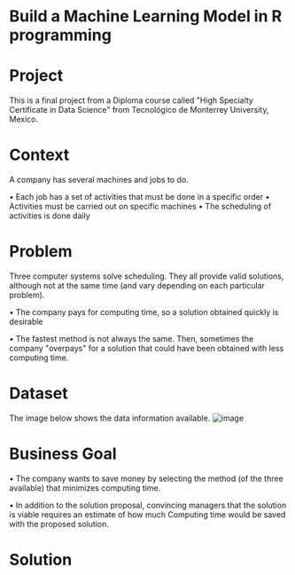 # Build a Machine Learning Model in R programming 

# Project

This is a final project from a Diploma course called "High Specialty Certificate in Data Science" from Tecnológico de Monterrey University, Mexico.

# Context 

A company has several machines and jobs to do.

• Each job has a set of activities that must be done in a specific order
• Activities must be carried out on specific machines
• The scheduling of activities is done daily

# Problem

Three computer systems solve scheduling. They all provide valid solutions, although not at the same time (and vary depending on each particular problem).

• The company pays for computing time, so a solution obtained quickly is desirable

• The fastest method is not always the same. Then, sometimes the company "overpays" for a solution that could have been obtained with less computing time. 

# Dataset

The image below shows the data information available. 
![image](https://github.com/eloisjr/Machine_learning_R_programming/assets/81710422/c7f5182a-b85a-4e51-807b-c992f747896f)




# Business Goal 

• The company wants to save money by selecting the method (of the three available) that minimizes computing time.

• In addition to the solution proposal, convincing managers that the solution is viable requires an estimate of how much Computing time would be saved with the proposed solution.


# Solution 
